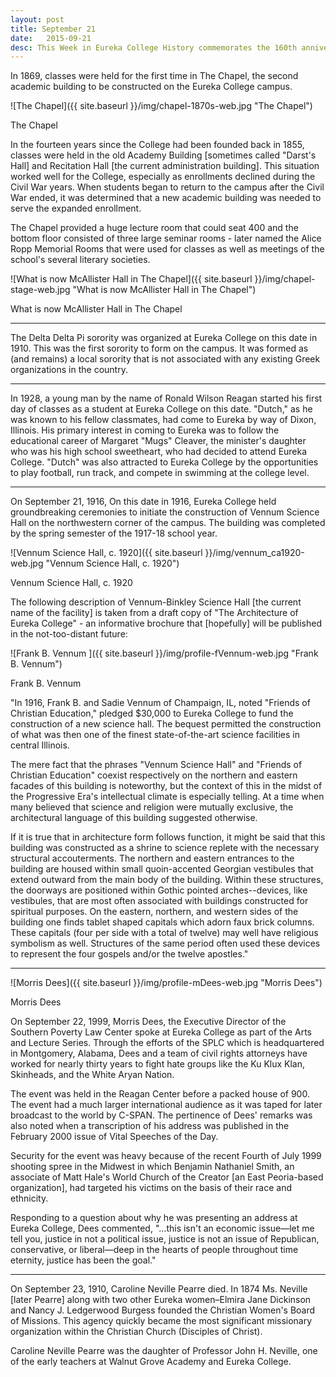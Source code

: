 ```yaml
---
layout: post
title: September 21
date:   2015-09-21
desc: This Week in Eureka College History commemorates the 160th anniversary of the founding of Eureka College on February 6, 1855, and is scheduled to run weekly through February 6, 2016.
---
```

In 1869, classes were held for the first time in The Chapel, the second academic building to be constructed on the Eureka College campus.

![The Chapel]({{ site.baseurl }}/img/chapel-1870s-web.jpg "The Chapel")
<p class="caption">The Chapel</p>

In the fourteen years since the College had been founded back in 1855, classes were held in the old Academy Building [sometimes called "Darst's Hall] and Recitation Hall [the current administration building]. This situation worked well for the College, especially as enrollments declined during the Civil War years. When students began to return to the campus after the Civil War ended, it was determined that a new academic building was needed to serve the expanded enrollment.

The Chapel provided a huge lecture room that could seat 400 and the bottom floor consisted of three large seminar rooms - later named the Alice Ropp Memorial Rooms that were used for classes as well as meetings of the school's several literary societies.

![What is now McAllister Hall in The Chapel]({{ site.baseurl }}/img/chapel-stage-web.jpg "What is now McAllister Hall in The Chapel")
<p class="caption">What is now McAllister Hall in The Chapel</p>

<hr>

The Delta Delta Pi sorority was organized at Eureka College on this date in 1910. This was the first sorority to form on the campus. It was formed as (and remains) a local sorority that is not associated with any existing Greek organizations in the country.

<hr>

In 1928, a young man by the name of Ronald Wilson Reagan started his first day of classes as a student at Eureka College on this date. "Dutch," as he was known to his fellow classmates, had come to Eureka by way of Dixon, Illinois. His primary interest in coming to Eureka was to follow the educational career of Margaret "Mugs" Cleaver, the minister's daughter who was his high school sweetheart, who had decided to attend Eureka College. "Dutch" was also attracted to Eureka College by the opportunities to play football, run track, and compete in swimming at the college level.

<hr>

On September 21, 1916, On this date in 1916, Eureka College held groundbreaking ceremonies to initiate the construction of Vennum Science Hall on the northwestern corner of the campus. The building was completed by the spring semester of the 1917-18 school year.

![Vennum Science Hall, c. 1920]({{ site.baseurl }}/img/vennum_ca1920-web.jpg "Vennum Science Hall, c. 1920")
<p class="caption">Vennum Science Hall, c. 1920</p>

The following description of Vennum-Binkley Science Hall [the current name of the facility] is taken from a draft copy of "The Architecture of Eureka College" - an informative brochure that [hopefully] will be published in the not-too-distant future:

<article class="small-12 large-4 columns clearfix"> ![Frank B. Vennum ]({{ site.baseurl }}/img/profile-fVennum-web.jpg "Frank B. Vennum")
<p class="caption">Frank B. Vennum</p></article>

"In 1916, Frank B. and Sadie Vennum of Champaign, IL, noted "Friends of Christian Education," pledged $30,000 to Eureka College to fund the construction of a new science hall. The bequest permitted the construction of what was then one of the finest state-of-the-art science facilities in central Illinois.

The mere fact that the phrases "Vennum Science Hall" and "Friends of Christian Education" coexist respectively on the northern and eastern facades of this building is noteworthy, but the context of this in the midst of the Progressive Era's intellectual climate is especially telling. At a time when many believed that science and religion were mutually exclusive, the architectural language of this building suggested otherwise.

If it is true that in architecture form follows function, it might be said that this building was constructed as a shrine to science replete with the necessary structural accouterments. The northern and eastern entrances to the building are housed within small quoin-accented Georgian vestibules that extend outward from the main body of the building. Within these structures, the doorways are positioned within Gothic pointed arches--devices, like vestibules, that are most often associated with buildings constructed for spiritual purposes. On the eastern, northern, and western sides of the building one finds tablet shaped capitals which adorn faux brick columns. These capitals (four per side with a total of twelve) may well have religious symbolism as well. Structures of the same period often used these devices to represent the four gospels and/or the twelve apostles."

<hr>

<article class="small-12 large-4 columns clearfix"> ![Morris Dees]({{ site.baseurl }}/img/profile-mDees-web.jpg "Morris Dees")
<p class="caption">Morris Dees</p></article>

On September 22, 1999, Morris Dees, the Executive Director of the Southern Poverty Law Center spoke at Eureka College as part of the Arts and Lecture Series. Through the efforts of the SPLC which is headquartered in Montgomery, Alabama, Dees and a team of civil rights attorneys have worked for nearly thirty years to fight hate groups like the Ku Klux Klan, Skinheads, and the White Aryan Nation.

The event was held in the Reagan Center before a packed house of 900. The event had a much larger international audience as it was taped for later broadcast to the world by C-SPAN. The pertinence of Dees' remarks was also noted when a transcription of his address was published in the February 2000 issue of Vital Speeches of the Day.

Security for the event was heavy because of the recent Fourth of July 1999 shooting spree in the Midwest in which Benjamin Nathaniel Smith, an associate of Matt Hale's World Church of the Creator [an East Peoria-based organization], had targeted his victims on the basis of their race and ethnicity.

Responding to a question about why he was presenting an address at Eureka College, Dees commented, "&hellip;this isn't an economic issue&mdash;let me tell you, justice in not a political issue, justice is not an issue of Republican, conservative, or liberal&mdash;deep in the hearts of people throughout time eternity, justice has been the goal."

<hr>

On September 23, 1910, Caroline Neville Pearre died. In 1874 Ms. Neville [later Pearre] along with two other Eureka women&ndash;Elmira Jane Dickinson and Nancy J. Ledgerwood Burgess founded the Christian Women's Board of Missions. This agency quickly became the most significant missionary organization within the Christian Church (Disciples of Christ).

Caroline Neville Pearre was the daughter of Professor John H. Neville, one of the early teachers at Walnut Grove Academy and Eureka College.
